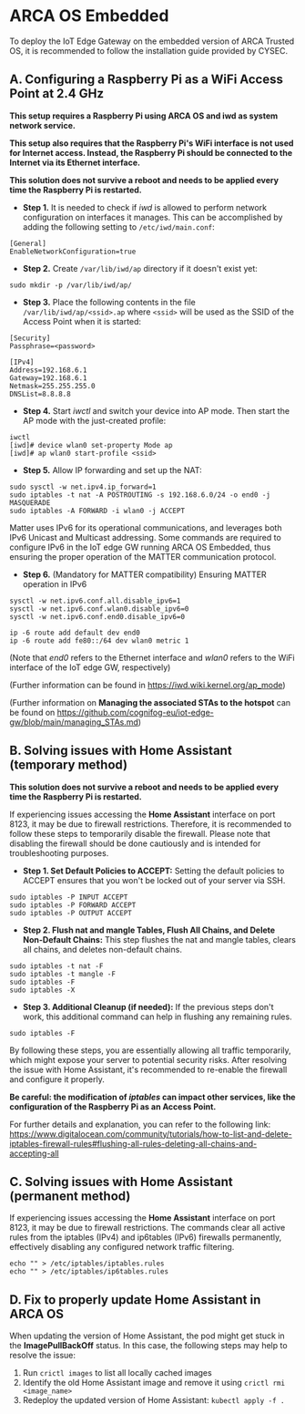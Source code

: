 # ARCA OS Embedded
To deploy the IoT Edge Gateway on the embedded version of ARCA Trusted OS, it is recommended to follow the installation guide provided by CYSEC.

## A. Configuring a Raspberry Pi as a WiFi Access Point at 2.4 GHz
**This setup requires a Raspberry Pi using ARCA OS and iwd as system network service.**

**This setup also requires that the Raspberry Pi's WiFi interface is not used for Internet access. Instead, the Raspberry Pi should be connected to the Internet via its Ethernet interface.**

**This solution does not survive a reboot and needs to be applied every time the Raspberry Pi is restarted.**

- **Step 1.** It is needed to check if *iwd* is allowed to perform network configuration on interfaces it manages. This can be accomplished by adding the following setting to `/etc/iwd/main.conf`:
```
[General]
EnableNetworkConfiguration=true
```

- **Step 2.** Create `/var/lib/iwd/ap` directory if it doesn't exist yet:

`sudo mkdir -p /var/lib/iwd/ap/`

- **Step 3.** Place the following contents in the file `/var/lib/iwd/ap/<ssid>.ap` where `<ssid>` will be used as the SSID of the Access Point when it is started:
```
[Security]
Passphrase=<password>

[IPv4]
Address=192.168.6.1
Gateway=192.168.6.1
Netmask=255.255.255.0
DNSList=8.8.8.8
```

- **Step 4.** Start *iwctl* and switch your device into AP mode. Then start the AP mode with the just-created profile:
```
iwctl 
[iwd]# device wlan0 set-property Mode ap
[iwd]# ap wlan0 start-profile <ssid>
```

- **Step 5.** Allow IP forwarding and set up the NAT:
```
sudo sysctl -w net.ipv4.ip_forward=1
sudo iptables -t nat -A POSTROUTING -s 192.168.6.0/24 -o end0 -j MASQUERADE
sudo iptables -A FORWARD -i wlan0 -j ACCEPT
```

Matter uses IPv6 for its operational communications, and leverages both IPv6 Unicast and Multicast addressing. Some commands are required to configure IPv6 in the IoT edge GW running ARCA OS Embedded, thus ensuring the proper operation of the MATTER communication protocol. 
- **Step 6.** (Mandatory for MATTER compatibility) Ensuring MATTER operation in IPv6
```
sysctl -w net.ipv6.conf.all.disable_ipv6=1
sysctl -w net.ipv6.conf.wlan0.disable_ipv6=0
sysctl -w net.ipv6.conf.end0.disable_ipv6=0

ip -6 route add default dev end0
ip -6 route add fe80::/64 dev wlan0 metric 1
```
(Note that *end0* refers to the Ethernet interface and *wlan0* refers to the WiFi interface of the IoT edge GW, respectively)

(Further information can be found in https://iwd.wiki.kernel.org/ap_mode)

(Further information on **Managing the associated STAs to the hotspot** can be found on https://github.com/cognifog-eu/iot-edge-gw/blob/main/managing_STAs.md)

## B. Solving issues with Home Assistant (temporary method)
**This solution does not survive a reboot and needs to be applied every time the Raspberry Pi is restarted.**

If experiencing issues accessing the **Home Assistant** interface on port 8123, it may be due to firewall restrictions. Therefore, it is recommended to follow these steps to temporarily disable the firewall. Please note that disabling the firewall should be done cautiously and is intended for troubleshooting purposes.

- **Step 1. Set Default Policies to ACCEPT:** Setting the default policies to ACCEPT ensures that you won't be locked out of your server via SSH.
```
sudo iptables -P INPUT ACCEPT
sudo iptables -P FORWARD ACCEPT
sudo iptables -P OUTPUT ACCEPT
```

- **Step 2. Flush nat and mangle Tables, Flush All Chains, and Delete Non-Default Chains:** This step flushes the nat and mangle tables, clears all chains, and deletes non-default chains.
```
sudo iptables -t nat -F
sudo iptables -t mangle -F
sudo iptables -F
sudo iptables -X
```

- **Step 3. Additional Cleanup (if needed):** If the previous steps don't work, this additional command can help in flushing any remaining rules.
```
sudo iptables -F
```

By following these steps, you are essentially allowing all traffic temporarily, which might expose your server to potential security risks. After resolving the issue with Home Assistant, it's recommended to re-enable the firewall and configure it properly.

**Be careful: the modification of *iptables* can impact other services, like the configuration of the Raspberry Pi as an Access Point.**

For further details and explanation, you can refer to the following link: https://www.digitalocean.com/community/tutorials/how-to-list-and-delete-iptables-firewall-rules#flushing-all-rules-deleting-all-chains-and-accepting-all 

## C. Solving issues with Home Assistant (permanent method)
If experiencing issues accessing the **Home Assistant** interface on port 8123, it may be due to firewall restrictions. The commands clear all active rules from the iptables (IPv4) and ip6tables (IPv6) firewalls permanently, effectively disabling any configured network traffic filtering.
```
echo "" > /etc/iptables/iptables.rules
echo "" > /etc/iptables/ip6tables.rules
```

## D. Fix to properly update Home Assistant in ARCA OS
When updating the version of Home Assistant, the pod might get stuck in the **ImagePullBackOff** status. In this case, the following steps may help to resolve the issue:
1. Run `crictl images` to list all locally cached images
2. Identify the old Home Assistant image and remove it using `crictl rmi <image_name>`
3. Redeploy the updated version of Home Assistant: `kubectl apply -f .`